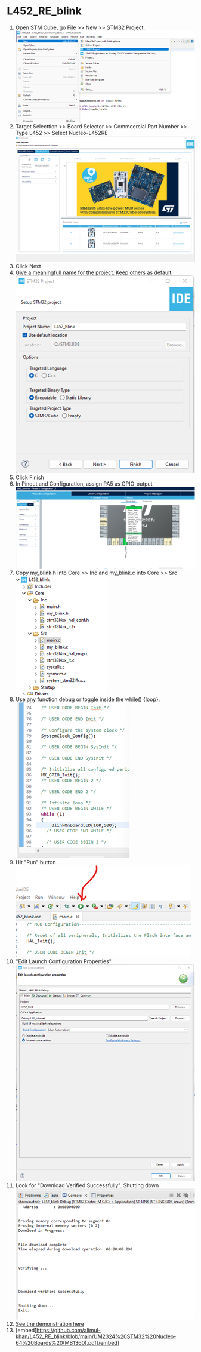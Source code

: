 # L452_RE_blink

1. Open STM Cube, go File >> New >> STM32 Project. ![New file](1.png)
2. Target Selecttion >> Board Selector >> Commcercial Part Number >> Type L452 >> Select Nucleo-L452RE ![Select Board](2.png)
3. Click Next
4. Give a meaningfull name for the project. Keep others as default. ![Project Name](3.png)
5. Click Finish
6. In Pinout and Configuration, assign PA5 as GPIO_output ![](4.png)
7. Copy my_blink.h into Core >> Inc and my_blink.c into Core >> Src ![](5.png)
8. Use any function debug or toggle inside the while() {loop}. ![](6.png)
9. Hit "Run" button ![](7.png)
10. "Edit Launch Configuration Properties" ![Keep as it is](8.png)
11. Look for "Download Verified Successfully". Shutting down ![Exit](9.png)
12. [See the demonstration here](https://youtube.com/shorts/RZo_RBDG4Vc?feature=share)
13. [embed]https://github.com/alimul-khan/L452_RE_blink/blob/main/UM2324%20STM32%20Nucleo-64%20Boards%20(MB1360).pdf[/embed]
